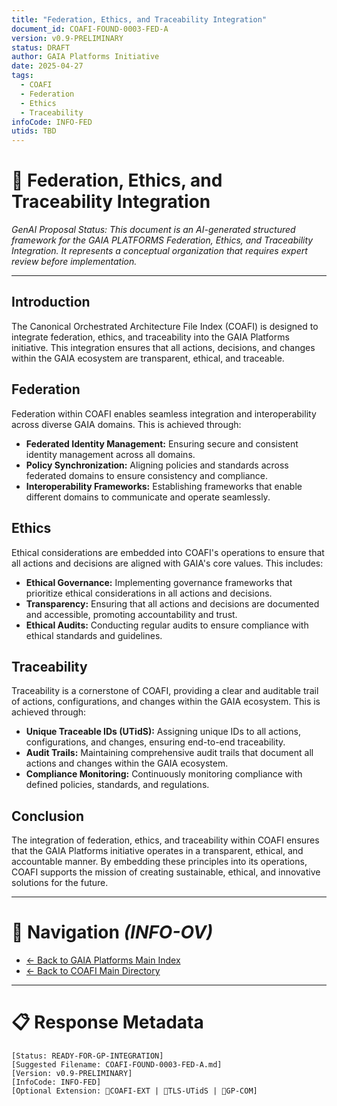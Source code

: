 ```yaml
---
title: "Federation, Ethics, and Traceability Integration"
document_id: COAFI-FOUND-0003-FED-A
version: v0.9-PRELIMINARY
status: DRAFT
author: GAIA Platforms Initiative
date: 2025-04-27
tags:
  - COAFI
  - Federation
  - Ethics
  - Traceability
infoCode: INFO-FED
utids: TBD
---
```


# 📜 Federation, Ethics, and Traceability Integration

*GenAI Proposal Status: This document is an AI-generated structured framework for the GAIA PLATFORMS Federation, Ethics, and Traceability Integration. It represents a conceptual organization that requires expert review before implementation.*

---

## Introduction

The Canonical Orchestrated Architecture File Index (COAFI) is designed to integrate federation, ethics, and traceability into the GAIA Platforms initiative. This integration ensures that all actions, decisions, and changes within the GAIA ecosystem are transparent, ethical, and traceable.

## Federation

Federation within COAFI enables seamless integration and interoperability across diverse GAIA domains. This is achieved through:

- **Federated Identity Management:** Ensuring secure and consistent identity management across all domains.
- **Policy Synchronization:** Aligning policies and standards across federated domains to ensure consistency and compliance.
- **Interoperability Frameworks:** Establishing frameworks that enable different domains to communicate and operate seamlessly.

## Ethics

Ethical considerations are embedded into COAFI's operations to ensure that all actions and decisions are aligned with GAIA's core values. This includes:

- **Ethical Governance:** Implementing governance frameworks that prioritize ethical considerations in all actions and decisions.
- **Transparency:** Ensuring that all actions and decisions are documented and accessible, promoting accountability and trust.
- **Ethical Audits:** Conducting regular audits to ensure compliance with ethical standards and guidelines.

## Traceability

Traceability is a cornerstone of COAFI, providing a clear and auditable trail of actions, configurations, and changes within the GAIA ecosystem. This is achieved through:

- **Unique Traceable IDs (UTidS):** Assigning unique IDs to all actions, configurations, and changes, ensuring end-to-end traceability.
- **Audit Trails:** Maintaining comprehensive audit trails that document all actions and changes within the GAIA ecosystem.
- **Compliance Monitoring:** Continuously monitoring compliance with defined policies, standards, and regulations.

## Conclusion

The integration of federation, ethics, and traceability within COAFI ensures that the GAIA Platforms initiative operates in a transparent, ethical, and accountable manner. By embedding these principles into its operations, COAFI supports the mission of creating sustainable, ethical, and innovative solutions for the future.

---

# 🧭 Navigation *(INFO-OV)*
- [← Back to GAIA Platforms Main Index](../../README.md)
- [← Back to COAFI Main Directory](../README.md)

---

# 📋 Response Metadata
```plaintext
[Status: READY-FOR-GP-INTEGRATION]
[Suggested Filename: COAFI-FOUND-0003-FED-A.md]
[Version: v0.9-PRELIMINARY]
[InfoCode: INFO-FED]
[Optional Extension: 🔹COAFI-EXT | 🔹TLS-UTidS | 🔹GP-COM]
```
